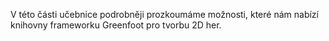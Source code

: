 V&nbsp;této části učebnice podrobněji prozkoumáme možnosti, které nám nabízí knihovny frameworku Greenfoot pro tvorbu 2D her.